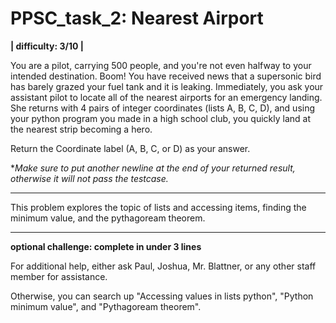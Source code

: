 # PPSC_task_2: Nearest Airport
**| difficulty: 3/10 |**

You are a pilot, carrying 500 people, and you're not even halfway to your intended destination. Boom! You have received news that a supersonic bird has barely grazed your fuel tank and it is leaking. Immediately, you ask your assistant pilot to locate all of the nearest airports for an emergency landing. She returns with 4 pairs of integer coordinates (lists A, B, C, D), and using your python program you made in a high school club, you quickly land at the nearest strip becoming a hero. 

Return the Coordinate label (A, B, C, or D) as your answer. 

**Make sure to put another newline at the end of your returned result, otherwise it will not pass the testcase.*

__________________________________________________________________________________

This problem explores the topic of lists and accessing items, finding the minimum value, and the pythagoream theorem.
__________________________________________________________________________________
**optional challenge: complete in under 3 lines**

For additional help, either ask Paul, Joshua, Mr. Blattner, or any other staff member for assistance.

Otherwise, you can search up "Accessing values in lists python", "Python minimum value", and "Pythagoream theorem".
